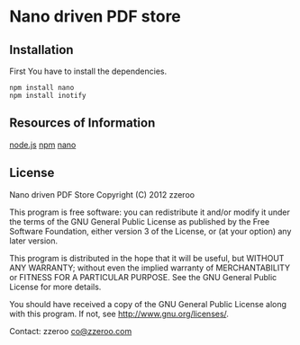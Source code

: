 Nano driven PDF store
=====================

Installation
------------
First You have to install the dependencies.    
 
    npm install nano
    npm install inotify


Resources of Information
--------------------

[node.js](http://nodejs.org/)
[npm](http://npmjs.org/)
[nano](https://github.com/dscape/nano)


License
-------

Nano driven PDF Store
Copyright (C) 2012  zzeroo

This program is free software: you can redistribute it and/or modify
it under the terms of the GNU General Public License as published by
the Free Software Foundation, either version 3 of the License, or
(at your option) any later version.

This program is distributed in the hope that it will be useful,
but WITHOUT ANY WARRANTY; without even the implied warranty of
MERCHANTABILITY or FITNESS FOR A PARTICULAR PURPOSE.  See the
GNU General Public License for more details.

You should have received a copy of the GNU General Public License
along with this program.  If not, see <http://www.gnu.org/licenses/>.

Contact: zzeroo <co@zzeroo.com>

